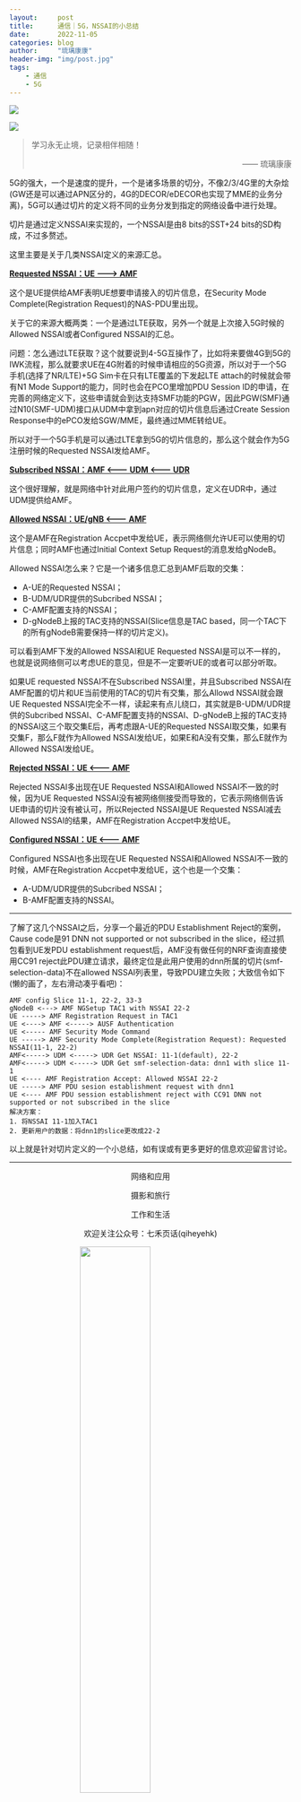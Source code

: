 ```yaml
---
layout:     post
title:      通信｜5G，NSSAI的小总结
date:       2022-11-05
categories: blog
author:     "琉璃康康"
header-img: "img/post.jpg"
tags:
    - 通信
    - 5G
---
```


<style>
img{
  display:block;
  margin:0
  auto;
}
</style>

<meta name="referrer" content="never">

![][0]

![][1]

> 学习永无止境，记录相伴相随！
> <p align="right">—— 琉璃康康</p>

5G的强大，一个是速度的提升，一个是诸多场景的切分，不像2/3/4G里的大杂烩(GW还是可以通过APN区分的，4G的DECOR/eDECOR也实现了MME的业务分离)，5G可以通过切片的定义将不同的业务分发到指定的网络设备中进行处理。

切片是通过定义NSSAI来实现的，一个NSSAI是由8 bits的SST+24 bits的SD构成，不过多赘述。

这里主要是关于几类NSSAI定义的来源汇总。

<u>**Requested NSSAI：UE ---> AMF**</u>

这个是UE提供给AMF表明UE想要申请接入的切片信息，在Security Mode Complete(Registration Request)的NAS-PDU里出现。

关于它的来源大概两类：一个是通过LTE获取，另外一个就是上次接入5G时候的Allowed NSSAI或者Configured NSSAI的汇总。

问题：怎么通过LTE获取？这个就要说到4-5G互操作了，比如将来要做4G到5G的IWK流程，那么就要求UE在4G附着的时候申请相应的5G资源，所以对于一个5G手机(选择了NR/LTE)+5G Sim卡在只有LTE覆盖的下发起LTE attach的时候就会带有N1 Mode Support的能力，同时也会在PCO里增加PDU Session ID的申请，在完善的网络定义下，这些申请就会到达支持SMF功能的PGW，因此PGW(SMF)通过N10(SMF-UDM)接口从UDM中拿到apn对应的切片信息后通过Create Session Response中的ePCO发给SGW/MME，最终通过MME转给UE。

所以对于一个5G手机是可以通过LTE拿到5G的切片信息的，那么这个就会作为5G注册时候的Requested NSSAI发给AMF。

<u>**Subscribed NSSAI：AMF <--- UDM <--- UDR**</u>

这个很好理解，就是网络中针对此用户签约的切片信息，定义在UDR中，通过UDM提供给AMF。

<u>**Allowed NSSAI：UE/gNB <--- AMF**</u>

这个是AMF在Registration Accpet中发给UE，表示网络侧允许UE可以使用的切片信息；同时AMF也通过Initial Context Setup Request的消息发给gNodeB。

Allowed NSSAI怎么来？它是一个诸多信息汇总到AMF后取的交集：
- A-UE的Requested NSSAI；
- B-UDM/UDR提供的Subcribed NSSAI；
- C-AMF配置支持的NSSAI；
- D-gNodeB上报的TAC支持的NSSAI(Slice信息是TAC based，同一个TAC下的所有gNodeB需要保持一样的切片定义)。

可以看到AMF下发的Allowed NSSAI和UE Requested NSSAI是可以不一样的，也就是说网络侧可以考虑UE的意见，但是不一定要听UE的或者可以部分听取。

如果UE requested NSSAI不在Subscribed NSSAI里，并且Subscribed NSSAI在AMF配置的切片和UE当前使用的TAC的切片有交集，那么Allowd NSSAI就会跟UE Requested NSSAI完全不一样，读起来有点儿绕口，其实就是B-UDM/UDR提供的Subcribed NSSAI、C-AMF配置支持的NSSAI、D-gNodeB上报的TAC支持的NSSAI这三个取交集E后，再考虑跟A-UE的Requested NSSAI取交集，如果有交集F，那么F就作为Allowed NSSAI发给UE，如果E和A没有交集，那么E就作为Allowed NSSAI发给UE。

<u>**Rejected NSSAI：UE <--- AMF**</u>

Rejected NSSAI多出现在UE Requested NSSAI和Allowed NSSAI不一致的时候，因为UE Requested NSSAI没有被网络侧接受而导致的，它表示网络侧告诉UE申请的切片没有被认可，所以Rejected NSSAI是UE Requested NSSAI减去Allowed NSSAI的结果，AMF在Registration Accpet中发给UE。

<u>**Configured NSSAI：UE <--- AMF**</u>

Configured NSSAI也多出现在UE Requested NSSAI和Allowed NSSAI不一致的时候，AMF在Registration Accpet中发给UE，这个也是一个交集：

- A-UDM/UDR提供的Subcribed NSSAI；
- B-AMF配置支持的NSSAI。

-----

了解了这几个NSSAI之后，分享一个最近的PDU Establishment Reject的案例，Cause code是91 DNN not supported or not subscribed in the slice，经过抓包看到UE发PDU establishment request后，AMF没有做任何的NRF查询直接使用CC91 reject此PDU建立请求，最终定位是此用户使用的dnn所属的切片(smf-selection-data)不在allowed NSSAI列表里，导致PDU建立失败；大致信令如下(懒的画了，左右滑动凑乎看吧)：
```
AMF config Slice 11-1, 22-2, 33-3
gNodeB <---> AMF NGSetup TAC1 with NSSAI 22-2
UE -----> AMF Registration Request in TAC1
UE <----> AMF <-----> AUSF Authentication
UE <----- AMF Security Mode Command
UE -----> AMF Security Mode Complete(Registration Request): Requested NSSAI(11-1, 22-2)
AMF<-----> UDM <-----> UDR Get NSSAI: 11-1(default), 22-2
AMF<-----> UDM <-----> UDR Get smf-selection-data: dnn1 with slice 11-1
UE <---- AMF Registration Accept: Allowed NSSAI 22-2
UE -----> AMF PDU sesion establishment request with dnn1
UE <---- AMF PDU session establishment reject with CC91 DNN not supported or not subscribed in the slice
解决方案：
1. 将NSSAI 11-1加入TAC1
2. 更新用户的数据：将dnn1的slice更改成22-2
````

以上就是针对切片定义的一个小总结，如有误或有更多更好的信息欢迎留言讨论。

------------
<p align="center">网络和应用</p>
<p align="center">摄影和旅行</p>
<p align="center">工作和生活</p>
<p align="center">欢迎关注公众号：七禾页话(qiheyehk)</p>
<img src="https://mmbiz.qpic.cn/mmbiz_jpg/QqiaFS6NT0eAaCjLpPgUZricqK7lIOO3hYEYIbjibRlYaiaTsib0reaQfQTmaibVw2QqZLibBWpCHJdg0v3V7yX8sQgWw/0?wx_fmt=jpeg" width="50%"/>


[0]: http://mmbiz.qpic.cn/mmbiz_gif/QqiaFS6NT0eCHicr2j8v4oD4rClUscedr9r55alibqTP1e9kss3HO7voULLsEv4yicuFFy0IJJeLAzX88yzyU9VTgA/640?wx_fmt=gif


[1]: https://mmbiz.qpic.cn/mmbiz_jpg/QqiaFS6NT0eC1uPI8jUmLgQrXul6a5fgGcolQQ9sjXF8HSTPR8Zao06lMX0mlAc87xTXJEVc8licXfZRR9Ejl1Kw/0?wx_fmt=jpeg
